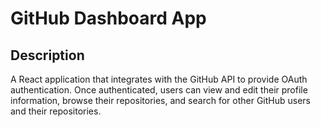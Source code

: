 # GitHub Dashboard App

## Description
A React application that integrates with the GitHub API to provide OAuth authentication. Once authenticated, users can view and edit their profile information, browse their repositories, and search for other GitHub users and their repositories.
